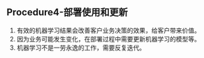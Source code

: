 Procedure4-部署使用和更新
---
1. 有效的机器学习结果会改善客户业务决策的效果，给客户带来价值。
2. 因为业务可能发生变化，在部署过程中需要更新机器学习的模型等。
3. 机器学习不是一劳永逸的工作，需要反复迭代。